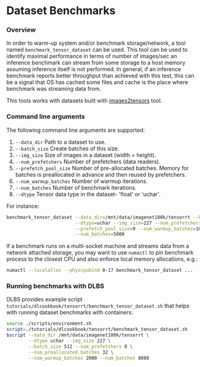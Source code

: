 # Dataset Benchmarks

### Overview
In order to warm-up system and/or benchmark storage/network, a tool named
`benchmark_tensor_dataset` can be used. This tool can be used to identify
maximal performance in terms of number of images/sec an inference benchmark
can stream from some storage to a host memory assuming inference itself is not
performed. In general, if an inference benchmark reports better throughput than
achieved with this test, this can be a signal that OS has cached some files and
cache is the place where benchmark was streaming data from.

This tools works with datasets built with [images2tensors](images2tensors.md) tool.

### Command line arguments
The following command line arguments are supported:
1. `--data_dir` Path to a dataset to use.
2. `--batch_size` Create batches of this size.
3. `--img_size` Size of images in a dataset (width = height).
4. `--num_prefetchers` Number of prefetchers (data readers).
5. `--prefetch_pool_size` Number of pre-allocated batches. Memory for batches is
   preallocated in advance and then reused by prefetchers.
6. `--num_warmup_batches` Number of warmup iterations.
7. `--num_batches` Number of benchmark iterations.
8. `--dtype` Tensor data type in the dataset- 'float' or 'uchar'.

For instance:
```bash
benchmark_tensor_dataset --data_dir=/mnt/data/imagenet100k/tensorrt --batch_size=512 \
                         --dtype=uchar --img_size=227 --num_prefetchers=3 \
                         --prefetch_pool_size=9 --num_warmup_batches=1000 \
                         --num_batches=5000
```

If a benchmark runs on a multi-socket machine and streams data from a network attached
storage, you may want to use `numactl` to pin benchmark process to the closest
CPU and also enforce local memory allocations, e.g.:
```bash
numactl --localalloc --physcpubind 0-17 benchmark_tensor_dataset ...
```

### Running benchmarks with DLBS
DLBS provides example script `tutorials/dlcookbook/tensorrt/benchmark_tensor_dataset.sh`
that helps with running dataset benchmarks with containers:
```bash
source ./scripts/environment.sh
script=./tutorials/dlcookbook/tensorrt/benchmark_tensor_dataset.sh
$script --data_dir /mnt/data/imagenet100k/tensorrt \
        --dtype uchar --img_size 227 \
        --batch_size 512 --num_prefetchers 8 \
        --num_preallocated_batches 32 \
        --num_warmup_batches 2000 --num_batches 8000
```